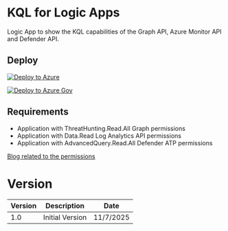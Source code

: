# KQL for Logic Apps
Logic App to show the KQL capabilities of the Graph API, Azure Monitor API and Defender API.

## Deploy
[![Deploy to Azure](https://aka.ms/deploytoazurebutton)](https://portal.azure.com/#create/Microsoft.Template/uri/https%3A%2F%2Fraw.githubusercontent.com%2FBert-JanP%2FSentinel-Automation%2Frefs%2Fheads%2Fmain%2FKQL%2520for%2520Logic%2520Apps%2Fazuredeploy.json)

[![Deploy to Azure Gov](https://aka.ms/deploytoazuregovbutton)](https://portal.azure.com/#create/Microsoft.Template/uri/https%3A%2F%2Fraw.githubusercontent.com%2FBert-JanP%2FSentinel-Automation%2Frefs%2Fheads%2Fmain%2FKQL%2520for%2520Logic%2520Apps%2Fazuredeploy.json)

## Requirements
- Application with ThreatHunting.Read.All Graph permissions
- Application with Data.Read Log Analytics API permissions
- Application with AdvancedQuery.Read.All Defender ATP permissions

[Blog related to the permissions](https://kqlquery.com/posts/hunting-api-kql/)

# Version
| Version | Description | Date |
| ------- | ---------- | ----- |
| 1.0 | Initial Version | 11/7/2025 |